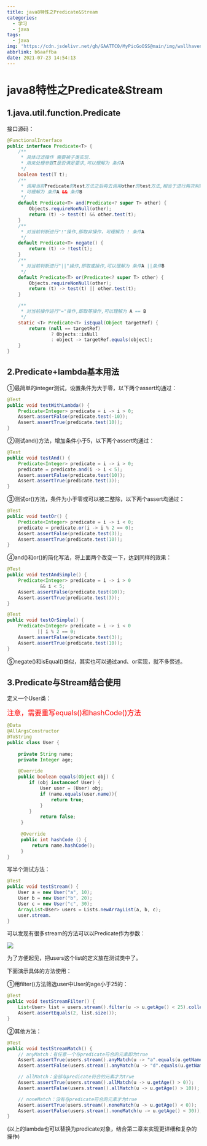 ```yaml
---
title: java8特性之Predicate&Stream
categories:
  - 学习
  - java
tags:
  - java
img: 'https://cdn.jsdelivr.net/gh/GAATTC0/MyPicGoOSS@main/img/wallhaven-pkw6y3.jpg'
abbrlink: b6aaffba
date: 2021-07-23 14:54:13
---
```


# java8特性之Predicate&Stream

## 1.java.util.function.Predicate

接口源码：

```java
@FunctionalInterface
public interface Predicate<T> {
    /**
     * 具体过滤操作 需要被子类实现.
     * 用来处理参数T是否满足要求,可以理解为 条件A
     */
    boolean test(T t);
    /**
     * 调用当前Predicate的test方法之后再去调用other的test方法,相当于进行两次判断
     * 可理解为 条件A && 条件B
     */
    default Predicate<T> and(Predicate<? super T> other) {
        Objects.requireNonNull(other);
        return (t) -> test(t) && other.test(t);
    }
    /**
     * 对当前判断进行"!"操作,即取非操作，可理解为 ! 条件A
     */
    default Predicate<T> negate() {
        return (t) -> !test(t);
    }
    /**
     * 对当前判断进行"||"操作,即取或操作,可以理解为 条件A ||条件B
     */
    default Predicate<T> or(Predicate<? super T> other) {
        Objects.requireNonNull(other);
        return (t) -> test(t) || other.test(t);
    }

    /**
     * 对当前操作进行"="操作,即取等操作,可以理解为 A == B
     */
    static <T> Predicate<T> isEqual(Object targetRef) {
        return (null == targetRef)
                ? Objects::isNull
                : object -> targetRef.equals(object);
    }
}
```

## 2.Predicate+lambda基本用法

①最简单的integer测试，设置条件为大于零，以下两个assert均通过：

```java
@Test
public void testWithLambda() {
    Predicate<Integer> predicate = i -> i > 0;
    Assert.assertFalse(predicate.test(-10));
    Assert.assertTrue(predicate.test(10));
}
```

②测试and()方法，增加条件小于5，以下两个assert均通过：

```java
@Test
public void testAnd() {
    Predicate<Integer> predicate = i -> i > 0;
    predicate = predicate.and(i -> i < 5);
    Assert.assertFalse(predicate.test(10));
    Assert.assertTrue(predicate.test(3));
}
```

③测试or()方法，条件为小于零或可以被二整除，以下两个assert均通过：

```java
@Test
public void testOr() {
    Predicate<Integer> predicate = i -> i < 0;
    predicate = predicate.or(i -> i % 2 == 0);
    Assert.assertFalse(predicate.test(3));
    Assert.assertTrue(predicate.test(10));
}
```

④and()和or()的简化写法，将上面两个改变一下，达到同样的效果：

```java
@Test
public void testAndSimple() {
    Predicate<Integer> predicate = i -> i > 0
            && i < 5;
    Assert.assertFalse(predicate.test(10));
    Assert.assertTrue(predicate.test(3));
}
```

```java
@Test
public void testOrSimple() {
    Predicate<Integer> predicate = i -> i < 0
           || i % 2 == 0;
    Assert.assertFalse(predicate.test(3));
    Assert.assertTrue(predicate.test(10));
}
```

⑤negate()和isEqual()类似，其实也可以通过and、or实现，就不多赘述。

## 3.Predicate与Stream结合使用

定义一个User类：

<font color=red size=4>注意，需要重写equals()和hashCode()方法</font>

```java
@Data
@AllArgsConstructor
@ToString
public class User {
    
    private String name;
    private Integer age;
    
    @Override
    public boolean equals(Object obj) {
        if (obj instanceof User) {
            User user = (User) obj;
            if (name.equals(user.name)){
                return true;
            }
        }
            return false;
     }
    
     @Override
     public int hashCode () {
         return name.hashCode();
     }
}
```

写半个测试方法：

```java
@Test
public void testStream() {
    User a = new User("a", 10);
    User b = new User("b", 20);
    User c = new User("c", 30);
    ArrayList<User> users = Lists.newArrayList(a, b, c);
    user.stream.
}
```

可以发现有很多stream的方法可以以Predicate作为参数：

![](https://cdn.jsdelivr.net/gh/GAATTC0/MyPicGoOSS@main/img/image-20210723162117832.png)

为了方便起见，把users这个list的定义放在测试类中了。

下面演示具体的方法使用：

①用filter()方法筛选user中User的age小于25的：

```java
@Test
public void testStreamFilter() {
    List<User> list = users.stream().filter(u -> u.getAge() < 25).collect(Collectors.toList());
    Assert.assertEquals(2, list.size());
}
```

②其他方法：

```java
@Test
public void testStreamMatch() {
    // anyMatch：有任意一个与predicate符合的元素即为true
    Assert.assertTrue(users.stream().anyMatch(u -> "a".equals(u.getName())));
    Assert.assertFalse(users.stream().anyMatch(u -> "d".equals(u.getName())));

    // allMatch：全部与predicate符合的元素才为true
    Assert.assertTrue(users.stream().allMatch(u -> u.getAge() > 0));
    Assert.assertFalse(users.stream().allMatch(u -> u.getAge() > 10));

    // noneMatch：没有与predicate符合的元素才为true
    Assert.assertTrue(users.stream().noneMatch(u -> u.getAge() < 0));
    Assert.assertFalse(users.stream().noneMatch(u -> u.getAge() < 30));
}
```

(以上的lambda也可以替换为predicate对象，结合第二章来实现更详细和复杂的操作)